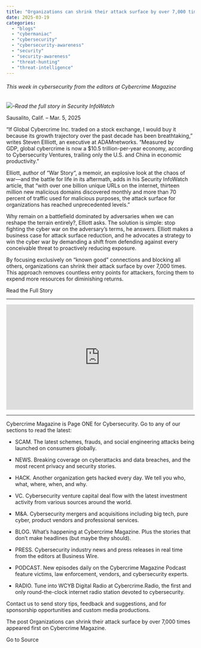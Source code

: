 ```yaml
---
title: "Organizations can shrink their attack surface by over 7,000 times"
date: 2025-03-19
categories: 
  - "blogs"
  - "cybermaniac"
  - "cybersecurity"
  - "cybersecurity-awareness"
  - "security"
  - "security-awareness"
  - "threat-hunting"
  - "threat-intelligence"
---
```


###### _This week in cybersecurity from the editors at Cybercrime Magazine_

_![](http://cybersecurityventures.com/wp-content/uploads/2020/09/icon-rss.png)–Read the full story in Security InfoWatch_

Sausalito, Calif. – Mar. 5, 2025

“If Global Cybercrime Inc. traded on a stock exchange, I would buy it because its growth trajectory over the past decade has been breathtaking,” writes Steven Ellliott, an executive at ADAMnetworks. “Measured by GDP, global cybercrime is now a $10.5 trillion-per-year economy, according to Cybersecurity Ventures, trailing only the U.S. and China in economic productivity.”

Elliott, author of “War Story“, a memoir, an explosive look at the chaos of war―and the battle for life in its aftermath, adds in his Security InfoWatch article, that “with over one billion unique URLs on the internet, thirteen million new malicious domains discovered monthly and more than 70 percent of traffic used for malicious purposes, the attack surface for organizations has reached unprecedented levels.”

Why remain on a battlefield dominated by adversaries when we can reshape the terrain entirely?, Elliott asks. The solution is simple: stop fighting the cyber war on the adversary’s terms, he answers. Elliott makes a business case for attack surface reduction, and he advocates a strategy to win the cyber war by demanding a shift from defending against every conceivable threat to proactively reducing exposure.

By focusing exclusively on “known good” connections and blocking all others, organizations can shrink their attack surface by over 7,000 times. This approach removes countless entry points for attackers, forcing them to expend more resources for diminishing returns.

Read the Full Story

* * *

<iframe title="Cybercrime Will Cost The World $1 Trillion USD Per Month By 2031" width="500" height="281" src="https://www.youtube.com/embed/9x3mHwLNr9c?feature=oembed" frameborder="0" allow="accelerometer; autoplay; clipboard-write; encrypted-media; gyroscope; picture-in-picture; web-share" referrerpolicy="strict-origin-when-cross-origin" allowfullscreen></iframe>

* * *

Cybercrime Magazine is Page ONE for Cybersecurity. Go to any of our sections to read the latest:

- SCAM. The latest schemes, frauds, and social engineering attacks being launched on consumers globally.

- NEWS. Breaking coverage on cyberattacks and data breaches, and the most recent privacy and security stories.

- HACK. Another organization gets hacked every day. We tell you who, what, where, when, and why.

- VC. Cybersecurity venture capital deal flow with the latest investment activity from various sources around the world.

- M&A. Cybersecurity mergers and acquisitions including big tech, pure cyber, product vendors and professional services.

- BLOG. What’s happening at Cybercrime Magazine. Plus the stories that don’t make headlines (but maybe they should).

- PRESS. Cybersecurity industry news and press releases in real time from the editors at Business Wire.

- PODCAST. New episodes daily on the Cybercrime Magazine Podcast feature victims, law enforcement, vendors, and cybersecurity experts.

- RADIO. Tune into WCYB Digital Radio at Cybercrime.Radio, the first and only round-the-clock internet radio station devoted to cybersecurity.

Contact us to send story tips, feedback and suggestions, and for sponsorship opportunities and custom media productions.

The post Organizations can shrink their attack surface by over 7,000 times appeared first on Cybercrime Magazine.

Go to Source
